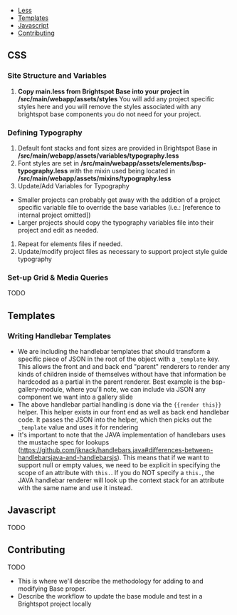* [Less](#css)
* [Templates](#templates)
* [Javascript](#javascript)
* [Contributing](#contributing)

## CSS

### Site Structure and Variables

1. **Copy main.less from Brightspot Base into your project in /src/main/webapp/assets/styles** You will add any project specific styles here and you will remove the styles associated with any brightspot base components you do not need for your project.

### Defining Typography

1. Default font stacks and font sizes are provided in Brightspot Base in **/src/main/webapp/assets/variables/typography.less**
1. Font styles are set in **/src/main/webapp/assets/elements/bsp-typography.less** with the mixin used being located in **/src/main/webapp/assets/mixins/typography.less**
1. Update/Add Variables for Typography
  * Smaller projects can probably get away with the addition of a project specific variable file to override the base variables (i.e.: [reference to internal project omitted])
  * Larger projects should copy the typography variables file into their project and edit as needed.
1. Repeat for elements files if needed.
1. Update/modify project files as necessary to support project style guide typography

### Set-up Grid & Media Queries

TODO

## Templates

### Writing Handlebar Templates

*   We are including the handlebar templates that should transform a specific piece of JSON in the root of the object with a `_template` key. This allows the front and and back end "parent" renderers to render any kinds of children inside of themselves without have that information be hardcoded as a partial in the parent renderer. Best example is the bsp-gallery-module, where you'll note, we can include via JSON any component we want into a gallery slide
*   The above handlebar partial handling is done via the `{{render this}}` helper. This helper exists in our front end as well as back end handlebar code. It passes the JSON into the helper, which then picks out the `_template` value and uses it for rendering
*   It's important to note that the JAVA implementation of handlebars uses the mustache spec for lookups (https://github.com/jknack/handlebars.java#differences-between-handlebarsjava-and-handlebarsjs). This means that if we want to support null or empty values, we need to be explicit in specifying the scope of an attribute with `this.`. If you do NOT specify a `this.`, the JAVA handlebar renderer will look up the context stack for an attribute with the same name and use it instead.

## Javascript

TODO

## Contributing

TODO

* This is where we'll describe the methodology for adding to and modifying Base proper.
* Describe the workflow to update the base module and test in a Brightspot project locally
